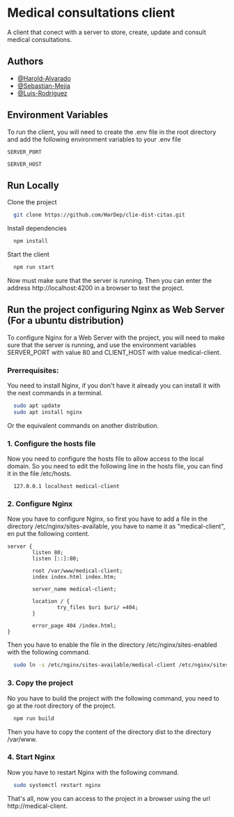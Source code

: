 
# Medical consultations client

A client that conect with a server to store, create, update and consult medical consultations.


## Authors

- [@Harold-Alvarado](https://github.com/HarDep)
- [@Sebastian-Mejia](https://github.com/Sebasmejia123)
- [@Luis-Rodriguez](https://github.com/luismiguel44)


## Environment Variables

To run the client, you will need to create the .env file in the root directory and add the following environment variables to your .env file

`SERVER_PORT`

`SERVER_HOST`


## Run Locally

Clone the project

```bash
  git clone https://github.com/HarDep/clie-dist-citas.git
```

Install dependencies

```bash
  npm install
```

Start the client

```bash
  npm run start
```
Now must make sure that the server is running. Then you can enter the address http://localhost:4200 in a browser to test the project.


## Run the project configuring Nginx as Web Server (For a ubuntu distribution)

To configure Nginx for a Web Server with the project, you will need to make sure that the server is running, and use the environment variables SERVER_PORT with value 80 and CLIENT_HOST with value medical-client.

### Prerrequisites:

You need to install Nginx, if you don't have it already you can install it with the next commands in a terminal.

```bash
  sudo apt update
  sudo apt install nginx
```

Or the equivalent commands on another distribution.

### 1. Configure the hosts file

Now you need to configure the hosts file to allow access to the local domain. So you need to edit the following line in the hosts file, you can find it in the file /etc/hosts.

```
  127.0.0.1 localhost medical-client
```

### 2. Configure Nginx

Now you have to configure Nginx, so first you have to add a file in the directory /etc/nginx/sites-available, you have to name it as "medical-client", en put the following content.

```
server {
        listen 80;
        listen [::]:80;

        root /var/www/medical-client;
        index index.html index.htm;

        server_name medical-client;

        location / {
                try_files $uri $uri/ =404;
        }

        error_page 404 /index.html;
}
```
Then you have to enable the file in the directory /etc/nginx/sites-enabled with the following command.

```bash
  sudo ln -s /etc/nginx/sites-available/medical-client /etc/nginx/sites-enabled/
```

### 3. Copy the project

No you have to build the project with the following command, you need to go at the root directory of the project.

```bash
  npm run build
```
Then you have to copy the content of the directory dist to the directory /var/www.


### 4. Start Nginx

Now you have to restart Nginx with the following command.

```bash
  sudo systemctl restart nginx
```
That's all, now you can access to the project in a browser using the url http://medical-client.